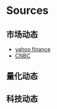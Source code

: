 Sources
====

## 市场动态

- [yahoo finance](https://finance.yahoo.com/)
- [CNBC](https://www.cnbc.com/)

## 量化动态

## 科技动态

